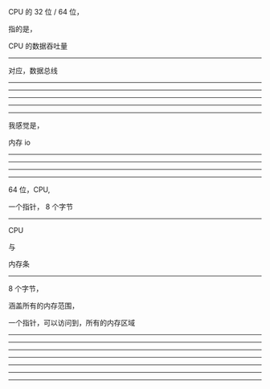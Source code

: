 CPU 的 32 位 / 64 位，


指的是，

CPU 的数据吞吐量


<hr>

对应，数据总线

<hr>


<hr>


<hr>



<hr>




<hr>

我感觉是，

内存 io

<hr>


<hr>


<hr>



<hr>
64 位，CPU,


一个指针， 8 个字节



<hr>


CPU

与

内存条

<hr>


 8 个字节，


 涵盖所有的内存范围，


 一个指针，可以访问到，所有的内存区域


<hr>


<hr>




<hr>


<hr>



<hr>




<hr>


<hr>



